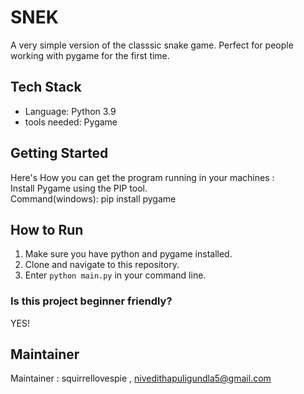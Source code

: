 # SNEK
A very simple version of the classsic snake game. Perfect for people working with pygame for the first time.
## Tech Stack
- Language: Python 3.9
- tools needed: Pygame
## Getting Started
Here's How you can get the program running in your machines :  
Install Pygame using the PIP tool.  
Command(windows): pip install pygame
## How to Run
1. Make sure you have python and pygame installed.
2. Clone and navigate to this repository.
3. Enter `python main.py` in your command line.
### Is this project beginner friendly?
YES!
## Maintainer
Maintainer : squirrellovespie , nivedithapuligundla5@gmail.com
